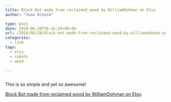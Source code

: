 ```yaml
---
title: Block Bot made from reclaimed wood by WilliamDohman on Etsy
author: "Juan Orozco" 

type: post
date: 2010-06-28T16:42:16+00:00
url: /2010/06/28/block-bot-made-from-reclaimed-wood-by-williamdohman-on-etsy/
categories:
  - link
tags:
  - etsy
  - robots
  - wood

---
```

<p style="text-align:center;">
  <a href="http://www.etsy.com/listing/50301166/block-bot-made-from-reclaimed-wood?ref=cat2_gallery_19"><img src='https://i1.wp.com/iam.juano.info/files/2010/06/il_430xN.154315608.jpg?w=580' alt='' data-recalc-dims="1" /></a>
</p>

This is so simple and yet so awesome!

[Block Bot made from reclaimed wood by WilliamDohman on Etsy][1].

 [1]: http://www.etsy.com/listing/50301166/block-bot-made-from-reclaimed-wood?ref=cat2_gallery_19